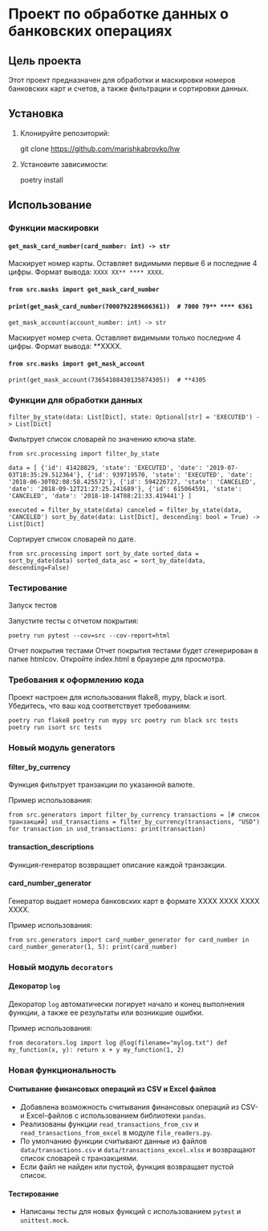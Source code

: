 # Проект по обработке данных о банковских операциях

## Цель проекта

Этот проект предназначен для обработки и маскировки номеров банковских карт и счетов, а также фильтрации и сортировки данных.

## Установка

1. Клонируйте репозиторий:
    
    git clone <https://github.com/marishkabrovko/hw>

    

2. Установите зависимости:
    
    poetry install
    

## Использование

### Функции маскировки

#### `get_mask_card_number(card_number: int) -> str`

Маскирует номер карты. Оставляет видимыми первые 6 и последние 4 цифры. Формат вывода: `XXXX XX** **** XXXX`.


#### `from src.masks import get_mask_card_number`

#### `print(get_mask_card_number(7000792289606361))  # 7000 79** **** 6361`
`get_mask_account(account_number: int) -> str`

Маскирует номер счета. Оставляет видимыми только последние 4 цифры. Формат вывода: **XXXX.


#### `from src.masks import get_mask_account`

`print(get_mask_account(73654108430135874305))  # **4305`

### Функции для обработки данных

`filter_by_state(data: List[Dict], state: Optional[str] = 'EXECUTED') -> List[Dict]`

Фильтрует список словарей по значению ключа state.


`from src.processing import filter_by_state`

`data = [
    {'id': 41428829, 'state': 'EXECUTED', 'date': '2019-07-03T18:35:29.512364'},
    {'id': 939719570, 'state': 'EXECUTED', 'date': '2018-06-30T02:08:58.425572'},
    {'id': 594226727, 'state': 'CANCELED', 'date': '2018-09-12T21:27:25.241689'},
    {'id': 615064591, 'state': 'CANCELED', 'date': '2018-10-14T08:21:33.419441'}
]`

`executed = filter_by_state(data)
canceled = filter_by_state(data, 'CANCELED')
sort_by_date(data: List[Dict], descending: bool = True) -> List[Dict]`

Сортирует список словарей по дате.

`from src.processing import sort_by_date
sorted_data = sort_by_date(data)
sorted_data_asc = sort_by_date(data, descending=False)`

### Тестирование
Запуск тестов

Запустите тесты с отчетом покрытия:


`poetry run pytest --cov=src --cov-report=html`

Отчет покрытия тестами
Отчет покрытия тестами будет сгенерирован в папке htmlcov. Откройте index.html в браузере для просмотра.

### Требования к оформлению кода
Проект настроен для использования flake8, mypy, black и isort. Убедитесь, что ваш код соответствует требованиям:

`
poetry run flake8
poetry run mypy src
poetry run black src tests
poetry run isort src tests
`

### Новый модуль generators

#### filter_by_currency

Функция фильтрует транзакции по указанной валюте.

Пример использования:

`from src.generators import filter_by_currency
transactions = [# список транзакций]
usd_transactions = filter_by_currency(transactions, "USD")
for transaction in usd_transactions:
    print(transaction)`

#### transaction_descriptions

Функция-генератор возвращает описание каждой транзакции.
#### card_number_generator

Генератор выдает номера банковских карт в формате XXXX XXXX XXXX XXXX.

Пример использования:

`from src.generators import card_number_generator
for card_number in card_number_generator(1, 5):
    print(card_number)`

### Новый модуль `decorators`

#### Декоратор `log`

Декоратор `log` автоматически логирует начало и конец выполнения функции, а также ее результаты или возникшие ошибки.

Пример использования:


`from decorators.log import log
@log(filename="mylog.txt")
def my_function(x, y):
    return x + y
my_function(1, 2)`
### Новая функциональность

#### Считывание финансовых операций из CSV и Excel файлов

- Добавлена возможность считывания финансовых операций из CSV- и Excel-файлов с использованием библиотеки `pandas`.
- Реализованы функции `read_transactions_from_csv` и `read_transactions_from_excel` в модуле `file_readers.py`.
- По умолчанию функции считывают данные из файлов `data/transactions.csv` и `data/transactions_excel.xlsx` и возвращают список словарей с транзакциями.
- Если файл не найден или пустой, функция возвращает пустой список.

#### Тестирование

- Написаны тесты для новых функций с использованием `pytest` и `unittest.mock`.
